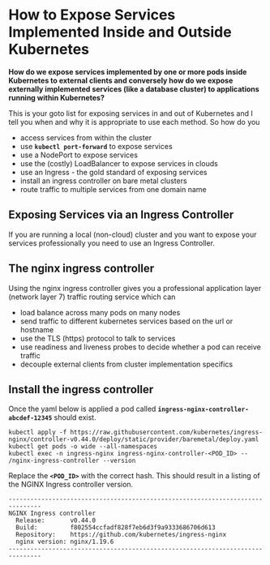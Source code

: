 
# How to Expose Services Implemented Inside and Outside Kubernetes

**How do we expose services implemented by one or more pods inside Kubernetes to external clients and conversely how do we expose externally implemented services (like a database cluster) to applications running within Kubernetes?**

This is your goto list for exposing services in and out of Kubernetes and I tell you when and why it is appropriate to use each method. So how do you

- access services from within the cluster
- use **`kubectl port-forward`** to expose services
- use a NodePort to expose services
- use the (costly) LoadBalancer to expose services in clouds
- use an Ingress - the gold standard of exposing services
- install an ingress controller on bare metal clusters
- route traffic to multiple services from one domain name

## Exposing Services via an Ingress Controller

If you are running a local (non-cloud) cluster and you want to expose your services professionally you need to use an Ingress Controller.

## The nginx ingress controller

Using the nginx ingress controller gives you a professional application layer (network layer 7) traffic routing service which can

- load balance across many pods on many nodes
- send traffic to different kubernetes services based on the url or hostname
- use the TLS (https) protocol to talk to services
- use readiness and liveness probes to decide whether a pod can receive traffic
- decouple external clients from cluster implementation specifics


## Install the ingress controller

Once the yaml below is applied a pod called **`ingress-nginx-controller-abcdef-12345`** should exist.

```
kubectl apply -f https://raw.githubusercontent.com/kubernetes/ingress-nginx/controller-v0.44.0/deploy/static/provider/baremetal/deploy.yaml
kubectl get pods -o wide --all-namespaces
kubectl exec -n ingress-nginx ingress-nginx-controller-<POD_ID> -- /nginx-ingress-controller --version
```

Replace the **`<POD_ID>`** with the correct hash. This should result in a listing of the NGINX Ingress controller version.

```
-------------------------------------------------------------------------------
NGINX Ingress controller
  Release:       v0.44.0
  Build:         f802554ccfadf828f7eb6d3f9a9333686706d613
  Repository:    https://github.com/kubernetes/ingress-nginx
  nginx version: nginx/1.19.6
-------------------------------------------------------------------------------
```

